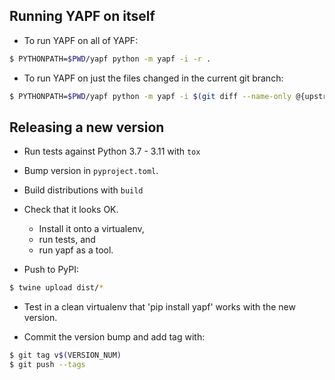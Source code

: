 ## Running YAPF on itself

- To run YAPF on all of YAPF:

```bash
$ PYTHONPATH=$PWD/yapf python -m yapf -i -r .
```

- To run YAPF on just the files changed in the current git branch:

```bash
$ PYTHONPATH=$PWD/yapf python -m yapf -i $(git diff --name-only @{upstream})
```

## Releasing a new version

- Run tests against Python 3.7 - 3.11 with `tox`

- Bump version in `pyproject.toml`.

- Build distributions with `build`

- Check that it looks OK.
  - Install it onto a virtualenv,
  - run tests, and
  - run yapf as a tool.

- Push to PyPI:

```bash
$ twine upload dist/*
```

- Test in a clean virtualenv that 'pip install yapf' works with the new
  version.

- Commit the version bump and add tag with:

```bash
$ git tag v$(VERSION_NUM)
$ git push --tags
```
